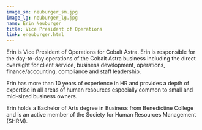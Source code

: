 ```yaml
---
image_sm: neuburger_sm.jpg
image_lg: neuburger_lg.jpg
name: Erin Neuburger 
title: Vice President of Operations
link: eneuburger.html
---
```

Erin is Vice President of Operations for Cobalt Astra. Erin is responsible for the day-to-day operations of the Cobalt Astra business including the direct oversight for client service, business development, operations, finance/accounting, compliance and staff leadership.

Erin has more than 10 years of experience in HR and provides a depth of expertise in all areas of human resources especially common to small and mid-sized business owners. 

Erin holds a Bachelor of Arts degree in Business from Benedictine College and is an active member of the Society for Human Resources Management (SHRM).

